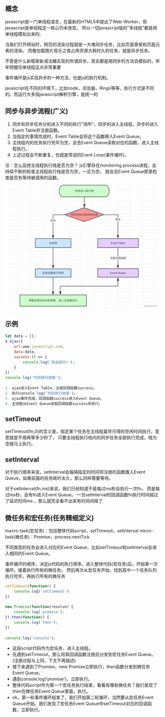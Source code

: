 ## 概念
javascript是一门单线程语言，在最新的HTML5中提出了Web-Worker，但javascript是单线程这一核心仍未改变。
所以一切javascript版的"多线程"都是用单线程模拟出来的;

当我们打开网站时，网页的渲染过程就是一大堆同步任务，比如页面骨架和页面元素的渲染。
而像加载图片音乐之类占用资源大耗时久的任务，就是异步任务。

不管是什么新框架新语法糖实现的所谓异步，其实都是用同步的方法去模拟的，牢牢把握住单线程这点非常重要

事件循环是js实现异步的一种方法，也是js的执行机制。

javascript在不同的环境下，比如node，浏览器，Ringo等等，执行方式是不同的。而运行大多指javascript解析引擎，是统一的


## 同步与异步流程(广义)
1. 同步和异步任务分别进入不同的执行"场所"，同步的进入主线程，异步的进入Event Table并注册函数。
2. 当指定的事情完成时，Event Table会将这个函数移入Event Queue。
3. 主线程内的任务执行完毕为空，会去Event Queue读取对应的函数，进入主线程执行。
4. 上述过程会不断重复，也就是常说的Event Loop(事件循环)。

注：怎么监控主线程执行栈是否为空？
js引擎存在monitoring process进程，会持续不断的检查主线程执行栈是否为空，一旦为空，
就会去Event Queue那里检查是否有等待被调用的函数。
![任务执行](./images/task.png)
## 示例
```javascript
let data = [];
$.ajax({
    url:www.javascript.com,
    data:data,
    success:() => {
        console.log('发送成功!');
    }
})
console.log('代码执行结束');

1. ajax进入Event Table，注册回调函数success。
2. 执行console.log('代码执行结束')。
3. ajax事件完成，回调函数success进入Event Queue。
4. 主线程从Event Queue读取回调函数success并执行。

```

## setTimeout
setTimeout(fn,0)的含义是，指定某个任务在主线程最早可得的空闲时间执行，意思就是不用再等多少秒了，
只要主线程执行栈内的同步任务全部执行完成，栈为空就马上执行。

## setInterval
对于执行顺序来说，setInterval会每隔指定的时间将注册的函数置入Event Queue，如果前面的任务耗时太久，那么同样需要等待。

对于setInterval(fn,ms)来说，我们已经知道不是每过ms秒会执行一次fn，
而是每过ms秒，会有fn进入Event Queue。
一旦setInterval的回调函数fn执行时间超过了延迟时间ms
，那么就完全看不出来有时间间隔了

## 微任务和宏任务(任务精细定义)
macro-task(宏任务)：包括整体代码script，setTimeout，setInterval
micro-task(微任务)：Promise，process.nextTick

不同类型的任务会进入对应的Event Queue，比如setTimeout和setInterval会进入相同的Event Queue。

事件循环的顺序，决定js代码的执行顺序。进入整体代码(宏任务)后，开始第一次循环。接着执行所有的微任务。
然后再次从宏任务开始，找到其中一个任务队列执行完毕，再执行所有的微任务

```javascript
setTimeout(function() {
    console.log('setTimeout');
})

new Promise(function(resolve) {
    console.log('promise');
}).then(function() {
    console.log('then');
})

console.log('console');


```

* 这段script代码作为宏任务，进入主线程。
* 先遇到setTimeout，那么将其回调函数注册后分发到宏任务Event Queue。(注册过程与上同，下文不再描述)
* 接下来遇到了Promise，new Promise立即执行，then函数分发到微任务Event Queue。
* 遇到console.log('promise')，立即执行。
* 整体代码script作为第一个宏任务执行结束，看看有哪些微任务？我们发现了then在微任务Event Queue里面，执行。
* ok，第一轮事件循环结束了，我们开始第二轮循环，当然要从宏任务Event Queue开始。我们发现了宏任务Event Queue中setTimeout对应的回调函数，立即执行。

